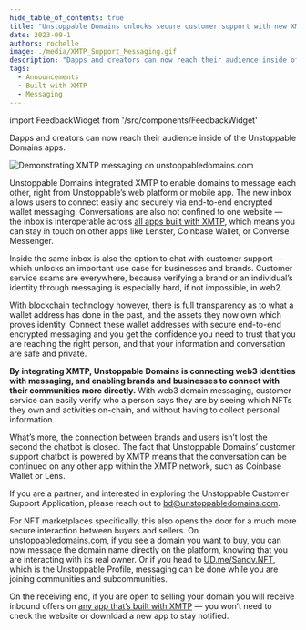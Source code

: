 ```yaml
---
hide_table_of_contents: true
title: "Unstoppable Domains unlocks secure customer support with new XMTP powered messaging"
date: 2023-09-1
authors: rochelle
image: ./media/XMTP_Support_Messaging.gif
description: "Dapps and creators can now reach their audience inside of the Unstoppable Domains apps."
tags:
  - Announcements
  - Built with XMTP
  - Messaging
---
```


import FeedbackWidget from '/src/components/FeedbackWidget'

Dapps and creators can now reach their audience inside of the Unstoppable Domains apps.

![Demonstrating XMTP messaging on unstoppabledomains.com](./media/XMTP_Support_Messaging.gif)

<!--truncate-->

Unstoppable Domains integrated XMTP to enable domains to message each other, right from Unstoppable’s web platform or mobile app. The new inbox allows users to connect easily and securely via end-to-end encrypted wallet messaging. Conversations are also not confined to one website — the inbox is interoperable across [all apps built with XMTP](/built-with-xmtp), which means you can stay in touch on other apps like Lenster, Coinbase Wallet, or Converse Messenger.

Inside the same inbox is also the option to chat with customer support — which unlocks an important use case for businesses and brands. Customer service scams are everywhere, because verifying a brand or an individual’s identity through messaging is especially hard, if not impossible, in web2.

With blockchain technology however, there is full transparency as to what a wallet address has done in the past, and the assets they now own which proves identity. Connect these wallet addresses with secure end-to-end encrypted messaging and you get the confidence you need to trust that you are reaching the right person, and that your information and conversation are safe and private.

**By integrating XMTP, Unstoppable Domains is connecting web3 identities with messaging, and enabling brands and businesses to connect with their communities more directly.** With web3 domain messaging, customer service can easily verify who a person says they are by seeing which NFTs they own and activities on-chain, and without having to collect personal information.

What’s more, the connection between brands and users isn’t lost the second the chatbot is closed. The fact that Unstoppable Domains’ customer support chatbot is powered by XMTP means that the conversation can be continued on any other app within the XMTP network, such as Coinbase Wallet or Lens.

If you are a partner, and interested in exploring the Unstoppable Customer Support Application, please reach out to [bd@unstoppabledomains.com](mailto:bd@unstoppabledomains.com).

For NFT marketplaces specifically, this also opens the door for a much more secure interaction between buyers and sellers. On [unstoppabledomains.com](https://unstoppabledomains.com/), if you see a domain you want to buy, you can now message the domain name directly on the platform, knowing that you are interacting with its real owner. Or if you head to [UD.me/Sandy.NFT](https://ud.me/Sandy.NFT), which is the Unstoppable Profile, messaging can be done while you are joining communities and subcommunities.

On the receiving end, if you are open to selling your domain you will receive inbound offers on [any app that’s built with XMTP](/built-with-xmtp) — you won’t need to check the website or download a new app to stay notified.

<br/>
<FeedbackWidget />
